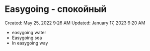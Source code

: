 # Easygoing - спокойный

Created: May 25, 2022 9:26 AM
Updated: January 17, 2023 9:20 AM

- easygoing water
- Easygoing sea
- In easygoing way